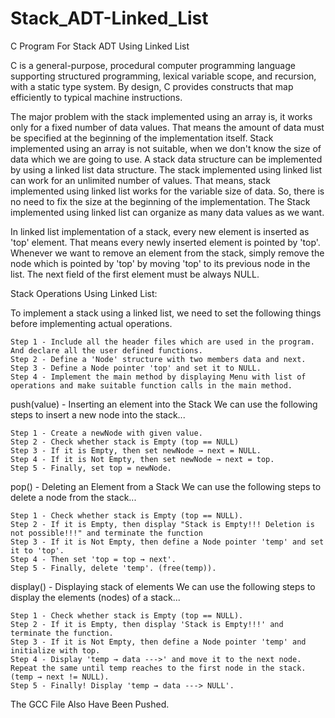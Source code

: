 # Stack_ADT-Linked_List
C Program For Stack ADT Using Linked List

C is a general-purpose, procedural computer programming language supporting structured programming, lexical variable scope, and recursion, with a static type system. By design, C provides constructs that map efficiently to typical machine instructions.

The major problem with the stack implemented using an array is, it works only for a fixed number of data values. That means the amount of data must be specified at the beginning of the implementation itself. Stack implemented using an array is not suitable, when we don't know the size of data which we are going to use. A stack data structure can be implemented by using a linked list data structure. The stack implemented using linked list can work for an unlimited number of values. That means, stack implemented using linked list works for the variable size of data. So, there is no need to fix the size at the beginning of the implementation. The Stack implemented using linked list can organize as many data values as we want.

In linked list implementation of a stack, every new element is inserted as 'top' element. That means every newly inserted element is pointed by 'top'. Whenever we want to remove an element from the stack, simply remove the node which is pointed by 'top' by moving 'top' to its previous node in the list. The next field of the first element must be always NULL.

Stack Operations Using Linked List:

To implement a stack using a linked list, we need to set the following things before implementing actual operations.

    Step 1 - Include all the header files which are used in the program. And declare all the user defined functions.
    Step 2 - Define a 'Node' structure with two members data and next.
    Step 3 - Define a Node pointer 'top' and set it to NULL.
    Step 4 - Implement the main method by displaying Menu with list of operations and make suitable function calls in the main method.
    
push(value) - Inserting an element into the Stack
We can use the following steps to insert a new node into the stack...

    Step 1 - Create a newNode with given value.
    Step 2 - Check whether stack is Empty (top == NULL)
    Step 3 - If it is Empty, then set newNode → next = NULL.
    Step 4 - If it is Not Empty, then set newNode → next = top.
    Step 5 - Finally, set top = newNode.
    
pop() - Deleting an Element from a Stack
We can use the following steps to delete a node from the stack...

    Step 1 - Check whether stack is Empty (top == NULL).
    Step 2 - If it is Empty, then display "Stack is Empty!!! Deletion is not possible!!!" and terminate the function
    Step 3 - If it is Not Empty, then define a Node pointer 'temp' and set it to 'top'.
    Step 4 - Then set 'top = top → next'.
    Step 5 - Finally, delete 'temp'. (free(temp)).
    
display() - Displaying stack of elements
We can use the following steps to display the elements (nodes) of a stack...

    Step 1 - Check whether stack is Empty (top == NULL).
    Step 2 - If it is Empty, then display 'Stack is Empty!!!' and terminate the function.
    Step 3 - If it is Not Empty, then define a Node pointer 'temp' and initialize with top.
    Step 4 - Display 'temp → data --->' and move it to the next node. Repeat the same until temp reaches to the first node in the stack. (temp → next != NULL).
    Step 5 - Finally! Display 'temp → data ---> NULL'.

The GCC File Also Have Been Pushed.
